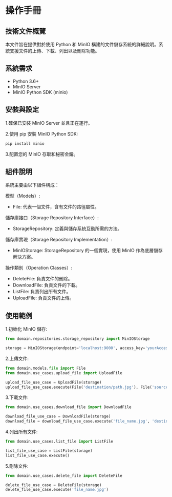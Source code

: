 # 操作手冊

## 技術文件概覽

本文件旨在提供對於使用 Python 和 MinIO 構建的文件儲存系統的詳細說明。系統支援文件的上傳、下載、列出以及刪除功能。

## 系統需求
- Python 3.6+
- MinIO Server
- MinIO Python SDK (minio)

## 安裝與設定
1.確保已安裝 MinIO Server 並且正在運行。

2.使用 pip 安裝 MinIO Python SDK:

```bash
pip install minio
```
3.配置您的 MinIO 存取和秘密金鑰。

## 組件說明

系統主要由以下組件構成：

 模型（Models）:

- File: 代表一個文件，含有文件的路徑屬性。

儲存庫接口（Storage Repository Interface）:

- StorageRepository: 定義與儲存系統互動所需的方法。

儲存庫實現（Storage Repository Implementation）:

- MinIOStorage: StorageRepository 的一個實現，使用 MinIO 作為底層儲存解決方案。

操作類別（Operation Classes）:

- DeleteFile: 負責文件的刪除。
- DownloadFile: 負責文件的下載。
- ListFile: 負責列出所有文件。
- UploadFile: 負責文件的上傳。

## 使用範例

1.初始化 MinIO 儲存:

```python
from domain.repositories.storage_repository import MinIOStorage

storage = MinIOStorage(endpoint='localhost:9000', access_key='yourAccessKey', secret_key='yourSecretKey', bucket_name='yourBucketName')
```

2.上傳文件:

```python
from domain.models.file import File
from domain.use_cases.upload_file import UploadFile

upload_file_use_case = UploadFile(storage)
upload_file_use_case.execute(File('destination/path.jpg'), File('source/path.jpg'))
```

3.下載文件:

```python
from domain.use_cases.download_file import DownloadFile

download_file_use_case = DownloadFile(storage)
download_file = download_file_use_case.execute('file_name.jpg', 'destination/path')
```

4.列出所有文件:
```python
from domain.use_cases.list_file import ListFile

list_file_use_case = ListFile(storage)
list_file_use_case.execute()
```

5.刪除文件:
```python
from domain.use_cases.delete_file import DeleteFile

delete_file_use_case = DeleteFile(storage)
delete_file_use_case.execute('file_name.jpg')
```
